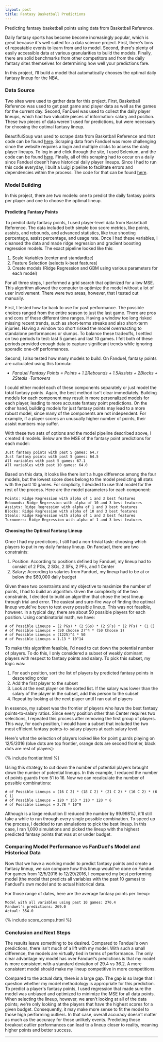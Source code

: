 ```yaml
---
layout: post
title: Fantasy Basketball Predictions
---
```


Predicting fantasy basketball points using data from Basketball Reference.

Daily fantasy sports has become become increasingly popular, which is great because it's well suited for a data science project.  First, there's tons of repeatable events to learn from and to model.  Second, there's plenty of easily accessible data at various granularities to build the models.  Finally, there are solid benchmarks from other competitors and from the daily fantasy sites themselves for determining how well your predictions fare.

In this project, I'll build a model that automatically chooses the optimal daily fantasy lineup for the NBA.


### Data Source
Two sites were used to gather data for this project.  First, Basketball Reference was used to get past game and player data as well as the games for the current day.  Second, FanDuel was used to collect the daily player lineups, which had two valuable pieces of information: salary and position.  These two pieces of data weren't used for predictions, but were necessary for choosing the optimal fantasy lineup.

BeautifulSoup was used to scrape data from Basketball Reference and that code can be found [here](https://github.com/mprego/NBA_Player/blob/master/src/data/Scraping.py).  Scraping data from Fanduel was more challenging since the website requires a login and multiple clicks to access the daily player lineups.  To log in and click through the site, I used Selenium, and the code can be found [here](https://github.com/mprego/NBA_Player/blob/master/src/data/Scrape_FD.py).  Finally, all of this scraping had to occur on a daily since Fanduel doesn't have historical daily player lineups.  Since I had to run this code everyday, I built a Luigi pipeline to facilitate errors and dependencies within the process.  The code for that can be found [here](https://github.com/mprego/NBA_Player/blob/master/src/Luigi/BBRef_module.py).


### Model Building
In this project, there are two models: one to predict the daily fantasy points per player and one to choose the optimal lineup.  

#### Predicting Fantasy Points
To predict daily fantasy points, I used player-level data from Basketball Reference.  The data included both simple box score metrics, like points, assists, and rebounds, and advanced statistics, like true shooting percentage, assist percentage, and usage rate.  Once I had these variables, I cleansed the data and made ridge regression and gradient boosting regression models.  The exact pipeline looked like this:

1. Scale Variables (center and standardize)
2. Feature Selection (selects k-best features)
3. Create models (Ridge Regression and GBM using various parameters for each model)

For all three steps, I performed a grid search that optimized for a low MSE.  This algorithm allowed the computer to optimize the model without a lot of user involvement.  There were two areas, however, that I tested out manually.

First, I tested how far back to use for past performance.  The possible choices ranged from the entire season to just the last game.  There are pros and cons of these different time ranges.  Having a window too long risked missing recent trends, such as short-terms streaks and also short-term injuries.  Having a window too short risked the model overreacting to standalone performances or slumps.  To balance these tradeoffs, I settled on two periods to test: last 5 games and last 10 games.  I felt both of these periods provided enough data to capture significant trends while ignoring sporadic one-off performances.  

Second, I also tested how many models to build.  On Fanduel, fantasy points are calculated using this formula:

- _Fanduel Fantasy Points = Points + 1.2*Rebounds + 1.5*Assists + 2*Blocks + 2*Steals -Turnovers_

I could either model each of these components separately or just model the total fantasy points.  Again, the best method isn't clear immediately.  Building models for each component may result in more personalized models for each player, leading to more accurate fantasy point predictions.  On the other hand, building models for just fantasy points may lead to a more robust model, since many of the components are not independent.  For example, if a player scores an unusually higher number of points, their assist numbers may suffer.

With these two sets of options and the model pipeline described above, I created 4 models.  Below are the MSE of the fantasy point predictions for each model:

~~~~
Just fantasy points with past 5 games: 64.7
Just fantasy points with past 5 games: 64.5
All variables with past 5 games: 67.1
All variables with past 10 games: 64.0
~~~~

Based on this data, it looks like there isn't a huge difference among the four models, but the lowest score does belong to the model predicting all stats with the past 10 games.  For simplicity, I decided to use that model for the rest of the process.  Here are the model parameters for each component:

~~~~
Points: Ridge Regression with alpha of 1 and 3 best features
Rebounds: Ridge Regression with alpha of 10 and 3 best features
Assists: Ridge Regression with alpha of 1 and 3 best features
Blocks: Ridge Regression with alpha of 10 and 3 best features
Steals: Ridge Regression with alpha of 1 and 3 best features
Turnovers: Ridge Regression with alpha of 1 and 3 best features
~~~~

#### Choosing the Optimal Fantasy Lineup
Once I had my predictions, I still had a non-trivial task: choosing which players to put in my daily fantasy lineup.  On Fanduel, there are two constraints:

1. Position: According to positions defined by Fanduel, my lineup had to consist of 2 PGs, 2 SGs, 2 SFs, 2 PFs, and 1 Center
2. Salary: According to salaries from Fanduel, my lineup had to be at or below the $60,000 daily budget

Given these two constraints and my objective to maximize the number of points, I had to build an algorithm.  Given the complexity of the two constraints, I decided to build an algorithm that chose the best lineup through trial and error.  The easiest and sure-fire way of finding the optimal lineup would've been to test every possible lineup.  This was not feasible, however.  In a typical day, there are about 50 possible players for each position.  Using combinatorial math, we have:

~~~~
# of Possible Lineups = (2 PGs) * (2 SGs) * (2 SFs) * (2 PFs) * (1 C)
# of Possible Lineups = (50 choose 2)^4 * (50 Choose 1)
# of Possible Lineups = (1225)^4 * 50
# of Possible Lineups = 1.13 * 10^14
~~~~

To make this algorithm feasible, I'd need to cut down the potential number of players.  To do this, I only considered a subset of weakly dominant players with respect to fantasy points and salary.  To pick this subset, my logic was:

1. For each position, sort the list of players by predicted fantasy points in descending order
2. Add the first player to the subset
3. Look at the next player on the sorted list.  If the salary was lower than the salary of the player in the subset, add this person to the subset
4. Repeat by looking at the next player until I ran out of players

In essence, my subset was the frontier of players who have the best fantasy points-to-salary ratios.  Since every position other than Center requires two selections, I repeated this process after removing the first group of players.  This way, for each position, I would have a subset that included the two most efficient fantasy points-to-salary players at each salary level.  

Here's what the selection of players looked like for point guards playing on 12/5/2016
(blue dots are top frontier, orange dots are second frontier, black dots are rest of players):

{% include frontier.html %}

Using this strategy to cut down the number of potential players brought down the number of potential lineups.  In this example, I reduced the number of points guards from 51 to 16.  Now we can recalculate the number of possible combinations:

~~~~
# of Possible Lineups = (16 C 2) * (18 C 2) * (21 C 2) * (16 C 2) * (6 C 1)
# of Possible Lineups = 120 * 153 * 210 * 120 * 6
# of Possible Lineups = 2.78 * 10^9
~~~~

Although is a large reduction (I reduced the number by 99.998%), it'll still take a while to run through every single possible combination.  To speed up the process, I decided to run simulations to pick the best lineup.  In this case, I ran 1,000 simulations and picked the lineup with the highest predicted fantasy points that was at or under budget.


### Comparing Model Performance vs FanDuel's Model and Historical Data
Now that we have a working model to predict fantasy points and create a fantasy lineup, we can compare how this lineup would've done on Fanduel.  For games from 12/5/2016 to 12/29/2016, I compared my best performing model (the model that predicts all variables with the past 10 games) to Fanduel's own model and to actual historical data.

For those range of dates, here are the average fantasy points per lineup:

~~~~
Model with all variables using past 10 games: 270.4
Fanduel's predictions: 269.0
Actual: 354.0
~~~~

{% include score_comps.html %}


### Conclusion and Next Steps
The results leave something to be desired.  Compared to Fanduel's own predictions, there isn't much of a lift with my model.  With such a small difference, the models are virtually tied in terms of performance.  The only clear advantage my model has over Fanduel's predictions is that my model is more consistent with a standard deviation of 29.4 vs 36.2.  A more consistent model should make my lineup competitive in more competitions.

Compared to the actual data, there is a large gap.  The gap is so large that I question whether my model methodology is appropriate for this prediction.  To predict a player's fantasy points, I used regression that made sure the model was unbiased and optimized to minimize the MSE for all data points.  When selecting the lineup, however, we aren't looking at all of the data points; we're only looking at the players that have the highest scores for a given budget.  Consequently, it may make more sense to fit the model to those high performing outliers.  In that case, overall accuracy doesn't matter as much as the accuracy for those unlikely events.  Predicting those breakout outlier performances can lead to a lineup closer to reality, meaning higher points and better success.

****
